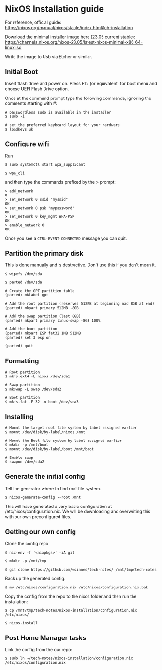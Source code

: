 # NixOS Installation guide

For reference, official guide: https://nixos.org/manual/nixos/stable/index.html#ch-installation

Download the minimal installer image here (23.05 current stable): https://channels.nixos.org/nixos-23.05/latest-nixos-minimal-x86_64-linux.iso

Write the image to Usb via Etcher or similar.

## Initial Boot

Insert flash drive and power on. Press F12 (or equivalent) for boot menu and choose UEFI Flash Drive option.

Once at the command prompt type the following commands, ignoring the comments starting with #:
````
# passwordless sudo is available in the installer
$ sudo -i  

# set the preferred keyboard layout for your hardware
$ loadkeys uk
````

## Configure wifi

Run

````
$ sudo systemctl start wpa_supplicant

$ wpa_cli
````
and then type the commands prefixed by the > prompt:

````
> add_network
0
> set_network 0 ssid "myssid"
OK
> set_network 0 psk "mypassword"
OK
> set_network 0 key_mgmt WPA-PSK
OK
> enable_network 0
OK
````
Once you see a `CTRL-EVENT-CONNECTED` message you can quit.

## Partition the primary disk

This is done manually and is destructive. Don't use this if you don't mean it.

````
$ wipefs /dev/sda

$ parted /dev/sda

# Create the GPT partition table
(parted) mklabel gpt

# Add the root partition (reserves 512MB at beginning nad 8GB at end)
(parted) mkpart primary 512MB -8GB

# Add the swap partition (last 8GB)
(parted) mkpart primary linux-swap -8GB 100%

# Add the boot partition
(parted) mkpart ESP fat32 1MB 512MB
(parted) set 3 esp on

(parted) quit
````

## Formatting

````
# Root partition
$ mkfs.ext4 -L nixos /dev/sda1

# Swap partition
$ mkswap -L swap /dev/sda2

# Boot partition
$ mkfs.fat -F 32 -n boot /dev/sda3
````

## Installing

````
# Mount the target root file system by label assigned earlier
$ mount /dev/disk/by-label/nixos /mnt

# Mount the Boot file system by label assigned earlier
$ mkdir -p /mnt/boot
$ mount /dev/disk/by-label/boot /mnt/boot

# Enable swap
$ swapon /dev/sda2
````

## Generate the initial config

Tell the generator where to find root file system.

````
$ nixos-generate-config --root /mnt
````

This will have generated a very basic configuration at /etc/nixos/configuration.nix. We will be downloading and overwriting this with our own preconfigured files.

## Getting our own config

Clone the config repo

````
$ nix-env -f '<nixpkgs>' -iA git

$ mkdir -p /mnt/tmp

$ git clone https://github.com/wsinned/tech-notes/ /mnt/tmp/tech-notes
````

Back up the generated config.

````
$ mv /etc/nixos/configuration.nix /etc/nixos/configuration.nix.bak
````

Copy the config from the repo to the nixos folder and then run the installation:

````
$ cp /mnt/tmp/tech-notes/nixos-installation/configuration.nix /etc/nixos/

$ nixos-install
````



## Post Home Manager tasks
Link the config from the our repo:

````
$ sudo ln ~/tech-notes/nixos-installation/configuration.nix /etc/nixos/configuration.nix
````
